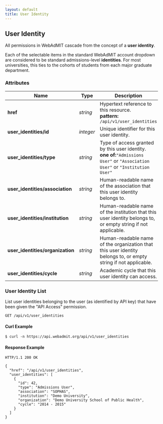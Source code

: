 ```yaml
---
layout: default
title: User Identity
---
```


<!-- WARNING: This is an automatically generated file.  Do not modify directly.  See script/generate-docs. -->

<h2><a name="resource-user_identity"></a>User Identity</h2>

<p>All permissions in WebAdMIT cascade from the concept of a <strong>user identity</strong>.</p>

<p>Each of the selectable items in the standard WebAdMIT account dropdown are considered to be standard admissions-level <strong>identities</strong>.  For most universities, this ties to the cohorts of students from each major graduate department.</p>

<h3>Attributes</h3>

<table><thead>
<tr>
<th>Name</th>
<th>Type</th>
<th>Description</th>
<th>Example</th>
</tr>
</thead><tbody>
<tr>
<td><strong>href</strong></td>
<td><em>string</em></td>
<td>Hypertext reference to this resource.<br/> <strong>pattern:</strong> <code>/api/v1/user_identities</code></td>
<td><code>&quot;/api/v1/user_identities&quot;</code></td>
</tr>
<tr>
<td><strong>user_identities/id</strong></td>
<td><em>integer</em></td>
<td>Unique identifier for this user identity.</td>
<td><code>42</code></td>
</tr>
<tr>
<td><strong>user_identities/type</strong></td>
<td><em>string</em></td>
<td>Type of access granted by this user identity.<br/> <strong>one of:</strong><code>&quot;Admissions User&quot;</code> or <code>&quot;Association User&quot;</code> or <code>&quot;Institution User&quot;</code></td>
<td><code>&quot;Admissions User&quot;</code></td>
</tr>
<tr>
<td><strong>user_identities/association</strong></td>
<td><em>string</em></td>
<td>Human-readable name of the association that this user identity belongs to.</td>
<td><code>&quot;SOPHAS&quot;</code></td>
</tr>
<tr>
<td><strong>user_identities/institution</strong></td>
<td><em>string</em></td>
<td>Human-readable name of the institution that this user identity belongs to, or empty string if not applicable.</td>
<td><code>&quot;Demo University&quot;</code></td>
</tr>
<tr>
<td><strong>user_identities/organization</strong></td>
<td><em>string</em></td>
<td>Human-readable name of the organization that this user identity belongs to, or empty string if not applicable.</td>
<td><code>&quot;Demo University School of Public Health&quot;</code></td>
</tr>
<tr>
<td><strong>user_identities/cycle</strong></td>
<td><em>string</em></td>
<td>Academic cycle that this user identity can access.</td>
<td><code>&quot;2014 - 2015&quot;</code></td>
</tr>
</tbody></table>

<h3>User Identity List</h3>

<p>List user identities belonging to the user (as identified by API key) that have been given the &quot;API Access&quot; permission.</p>

<pre><code>GET /api/v1/user_identities
</code></pre>

<h4>Curl Example</h4>

<pre lang="bash"><code>$ curl -n https://api.webadmit.org/api/v1/user_identities
</code></pre>

<h4>Response Example</h4>

<pre><code>HTTP/1.1 200 OK
</code></pre>

<pre lang="json"><code>{
  &quot;href&quot;: &quot;/api/v1/user_identities&quot;,
  &quot;user_identities&quot;: [
    {
      &quot;id&quot;: 42,
      &quot;type&quot;: &quot;Admissions User&quot;,
      &quot;association&quot;: &quot;SOPHAS&quot;,
      &quot;institution&quot;: &quot;Demo University&quot;,
      &quot;organization&quot;: &quot;Demo University School of Public Health&quot;,
      &quot;cycle&quot;: &quot;2014 - 2015&quot;
    }
  ]
}
</code></pre>

